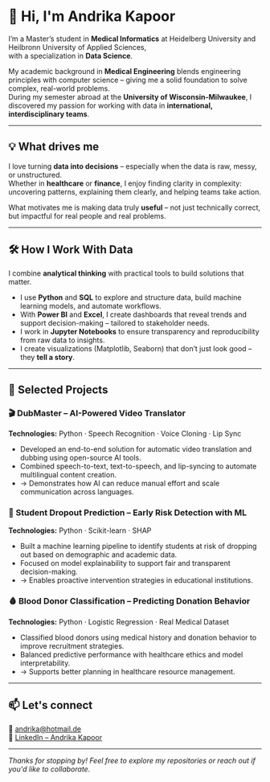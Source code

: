 # 👋 Hi, I'm Andrika Kapoor

I’m a Master’s student in **Medical Informatics** at Heidelberg University and Heilbronn University of Applied Sciences,  
with a specialization in **Data Science**.

My academic background in **Medical Engineering** blends engineering principles with computer science – giving me a solid foundation to solve complex, real-world problems.  
During my semester abroad at the **University of Wisconsin-Milwaukee**, I discovered my passion for working with data in **international, interdisciplinary teams**.

---

## 💡 What drives me

I love turning **data into decisions** – especially when the data is raw, messy, or unstructured.  
Whether in **healthcare** or **finance**, I enjoy finding clarity in complexity: uncovering patterns, explaining them clearly, and helping teams take action.

What motivates me is making data truly **useful** – not just technically correct, but impactful for real people and real problems.

---

## 🛠️ How I Work With Data

I combine **analytical thinking** with practical tools to build solutions that matter.

- I use **Python** and **SQL** to explore and structure data, build machine learning models, and automate workflows.
- With **Power BI** and **Excel**, I create dashboards that reveal trends and support decision-making – tailored to stakeholder needs.
- I work in **Jupyter Notebooks** to ensure transparency and reproducibility from raw data to insights.
- I create visualizations (Matplotlib, Seaborn) that don’t just look good – they **tell a story**.

---

## 🚀 Selected Projects

### 🎬 DubMaster – AI-Powered Video Translator  
**Technologies:** Python · Speech Recognition · Voice Cloning · Lip Sync  
- Developed an end-to-end solution for automatic video translation and dubbing using open-source AI tools.  
- Combined speech-to-text, text-to-speech, and lip-syncing to automate multilingual content creation.  
- → Demonstrates how AI can reduce manual effort and scale communication across languages.

### 🧠 Student Dropout Prediction – Early Risk Detection with ML  
**Technologies:** Python · Scikit-learn · SHAP  
- Built a machine learning pipeline to identify students at risk of dropping out based on demographic and academic data.  
- Focused on model explainability to support fair and transparent decision-making.  
- → Enables proactive intervention strategies in educational institutions.

### 🩸 Blood Donor Classification – Predicting Donation Behavior  
**Technologies:** Python · Logistic Regression · Real Medical Dataset  
- Classified blood donors using medical history and donation behavior to improve recruitment strategies.  
- Balanced predictive performance with healthcare ethics and model interpretability.  
- → Supports better planning in healthcare resource management.

---

## 📫 Let's connect

📧 andrika@hotmail.de  
🔗 [LinkedIn – Andrika Kapoor](https://www.linkedin.com/in/andrika-deeka-kapoor-11452620a)

---

*Thanks for stopping by! Feel free to explore my repositories or reach out if you'd like to collaborate.*
